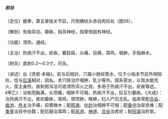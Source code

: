 ##### 前谷

〔定位〕握拳，第五掌指关节前，尺侧横纹头赤白肉际处（图56）。

〔解剖〕有指背动、静脉，指背神经，指掌侧固有神经。

〔功能〕清热，通经。

〔主治〕热病汗不出，疟疾，癫狂痫，头痛，目痛，耳鸣，咽肿，手指麻木。

〔刺灸〕直刺0.2～0.3寸，可灸。

〔讲述〕出《灵枢·本输》。前与后相对，穴属小肠经荥水，位于小指本节前外侧陷处，恰与[后溪](https://www.gmzyjc.com/read/zjs/zjs3.1.4-6-0.0.3.3.3.md)相对，因名。本穴除治疗咽肿，乳少等外，因系荥水，以其水能克火，荥主身热，故刺用泻法可收清热泻火之效，多用于热病汗不出，疟疾等症。《甲乙》：治咳而胸满，头项痛，咽肿不可咽，热病汗不出，狂互引癫疾。《大成》：治热病汗不出，痎疟癫疾，耳鸣，颈项肿，喉痹，妇人产后无乳。临床常配[合谷](https://www.gmzyjc.com/read/zjs/zjs3.1.1-3-0.1.2.3.4.md)、[曲池](https://www.gmzyjc.com/read/zjs/zjs3.1.1-3-0.1.2.3.11.md)、[外关](https://www.gmzyjc.com/read/zjs/zjs3.1.9-12-0.0.2.3.5.md)治手痛，前臂麻木；配[照海](https://www.gmzyjc.com/read/zjs/zjs3.1.7-8-0.0.2.3.6.md)、[中封](https://www.gmzyjc.com/read/zjs/zjs3.1.9-12-0.0.4.3.4.md)治咽肿不可咽；配[委中](https://www.gmzyjc.com/read/zjs/zjs3.1.7-8-0.0.1.3.40.md)治尿赤难；配[束骨](https://www.gmzyjc.com/read/zjs/zjs3.1.7-8-0.0.1.3.65.md)治目中白翳；配后谿治耳鸣；配[风池](https://www.gmzyjc.com/read/zjs/zjs3.1.9-12-0.0.3.3.20.md)、[神道](https://www.gmzyjc.com/read/zjs/zjs3.2.2-0.0.1.3.11.md)、[合谷](https://www.gmzyjc.com/read/zjs/zjs3.1.1-3-0.1.2.3.4.md)治痎疟；配[阳溪](https://www.gmzyjc.com/read/zjs/zjs3.1.1-3-0.1.2.3.5.md)治肘挛。

